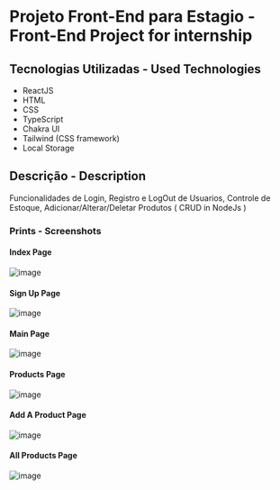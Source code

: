 # Projeto Front-End para Estagio - Front-End Project for internship

## Tecnologias Utilizadas - Used Technologies

- ReactJS </br>
- HTML </br>
- CSS </br>
- TypeScript </br>
- Chakra UI </br>
- Tailwind (CSS framework)
- Local Storage

## Descrição - Description

Funcionalidades de Login, Registro e LogOut de Usuarios, Controle de Estoque, Adicionar/Alterar/Deletar Produtos ( CRUD in NodeJs )


### Prints - Screenshots

#### Index Page

![image](https://user-images.githubusercontent.com/82787436/170847091-2da345ae-ff19-4069-9e76-bf4e98183922.png)


#### Sign Up Page

![image](https://user-images.githubusercontent.com/82787436/170847101-e526268c-e74c-4674-b469-a0248c01e72e.png)

#### Main Page

![image](https://user-images.githubusercontent.com/82787436/170847115-e8ceb60d-64ab-40f5-8cbb-cb80bc2e1483.png)

#### Products Page 

![image](https://user-images.githubusercontent.com/82787436/170847122-dcf4d6b9-90da-44d6-ad79-33d44dc412d2.png)


#### Add A Product Page

![image](https://user-images.githubusercontent.com/82787436/170847129-574e0642-4763-4148-b3aa-6c6bd3addf20.png)


#### All Products Page

![image](https://user-images.githubusercontent.com/82787436/170847136-4725a686-6165-4e74-810d-bb2f05e08e3a.png)
